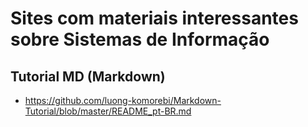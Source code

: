 # Sites com materiais interessantes sobre Sistemas de Informação

## Tutorial MD (Markdown)
- https://github.com/luong-komorebi/Markdown-Tutorial/blob/master/README_pt-BR.md